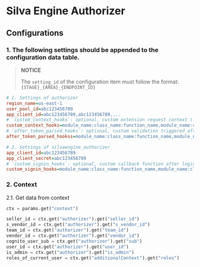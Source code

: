 # Silva Engine Authorizer

## Configurations

### 1. The following settings should be appended to the configuration data table.

> **NOTICE**
>
> The `setting_id` of the configuration item must follow the format: `{STAGE}_{AREA}_{ENDPOINT_ID}`

```ini
# 1. Settings of authorizer
region_name=us-east-1
user_pool_id=abc123456789
app_client_id=abc123456789,abc123456789,...
# `custom_context_hooks`: optional, custom extension request context (`additionalContext`).
custom_context_hooks=module_name:class_name:function_name,module_name:class_name:function_name,...
# `after_token_parsed_hooks`: optional, custom validation triggered after token parsed.
after_token_parsed_hookss=module_name:class_name:function_name,module_name:class_name:function_name,...

# 2. Settings of silvaengine_authorizer
app_client_id=abc123456789
app_client_secret=abc123456789
# `custom_signin_hooks`: optional, custom callback function after login.
custom_signin_hooks=module_name:class_name:function_name,module_name:class_name:function_name,...
```

### 2. Context

2.1. Get data from context

```python
ctx = params.get("context")

seller_id = ctx.get("authorizer").get("seller_id")
s_vendor_id = ctx.get("authorizer").get("s_vendor_id")
team_id = ctx.get("authorizer").get("team_id")
vendor_id = ctx.get("authorizer").get("vendor_id")
cognito_user_sub = ctx.get("authorizer").get("sub")
user_id = ctx.get("authorizer").get("user_id")
is_admin = ctx.get("authorizer").get("is_admin")
roles_of_current_user = ctx.get("additionalContext").get("roles")
```
